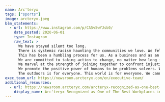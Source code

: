 ```yaml
---
name: Arc'teryx
tags: ["sports"]
image: arcteryx.jpeg
blm_statements:
  - url: https://www.instagram.com/p/CA5v5wYJsb0/
    date_posted: 2020-06-01
    type: Instagram
    raw_text: >
      We have stayed silent too long.
      There is systemic racism haunting the communities we love. We felt as though an Instagram post without action couldn’t meaningfully address this systemic problem – but we realize that an issue this entrenched must be named, and we must speak up.
      This has been a humbling process for us. As a business and as an industry we haven’t always gotten it right, and have a long way to go.
      We are committed to taking action to change, no matter how long it takes. Racism, injustice and violence need to stop. We stand in solidarity with black lives in communities around the world.
      We marvel at the strength of joining together to confront injustice, and will use our voice to seek justice where we live, work, and play.
      We promote the positive power of humans to be problems solvers. We will educate whenever and wherever we can. We commit to ensuring that every single human feels at home in everything we do.
      The outdoors is for everyone. This world is for everyone. We cannot stop until every person is welcomed equally.
exec_team_url: https://newsroom.arcteryx.com/en/executive-team/
additional_resources:
  - url: https://newsroom.arcteryx.com/arcteryx-recognized-as-one-best-workplaces-in-british-columbia.htm
    display_name: Arc'teryx Recognized as One of The Best Workplaces in British Columbia
---
```


